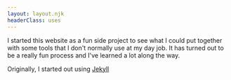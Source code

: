 ```yaml
---
layout: layout.njk
headerClass: uses
---
```

I started this website as a fun side project to see what I could put together with some tools that I don't normally use at my day job. It has turned out to be a really fun process and I've learned a lot along the way.

Originally, I started out using [Jekyll](https://jekyllrb.com/)